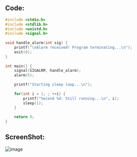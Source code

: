## Code:

```c
#include <stdio.h>
#include <stdlib.h>
#include <unistd.h>
#include <signal.h>
 
void handle_alarm(int sig) {
    printf("\nAlarm received! Program terminating...\n");
    exit(0);
}
 
int main() {
    signal(SIGALRM, handle_alarm);
    alarm(5);
 
    printf("Starting sleep loop...\n");
 
    for(int i = 1; ; ++i) {
        printf("Second %d: Still running...\n", i);
        sleep(1);
    }
 
    return 0;
}
```

## ScreenShot:

![image](https://github.com/user-attachments/assets/ae1b400d-2957-458b-89eb-7a5b2748a54b)
